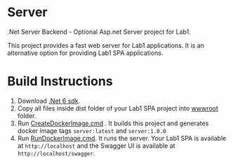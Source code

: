 # Server
.Net Server Backend - Optional Asp.net Server project for Lab1.

This project provides a fast web server for Lab1 applications. It is an alternative option for providing Lab1 SPA applications. 

# Build Instructions

1. Download [.Net 6 sdk](https://dotnet.microsoft.com/en-us/download).
2. Copy all files inside dist folder of your Lab1 SPA project into [wwwroot](./wwwroot) folder. 
3. Run [CreateDockerImage.cmd](./Scripts/CreateDockerImage.cmd) . It builds this project and generates docker image tags `server:latest` and `server:1.0.0`  
4. Run [RunDockerImage.cmd](./Scripts/RunDockerImage.cmd). It runs the server. Your Lab1 SPA is available at `http://localhost` and the Swagger UI is available at `http://localhost/swagger`.

